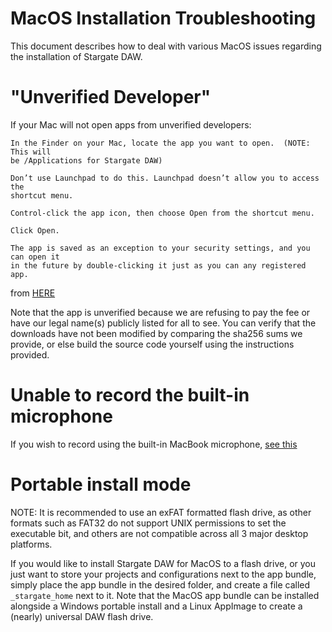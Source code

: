 # MacOS Installation Troubleshooting
This document describes how to deal with various MacOS issues regarding
the installation of Stargate DAW.

# "Unverified Developer"
If your Mac will not open apps from unverified developers:
```
In the Finder on your Mac, locate the app you want to open.  (NOTE: This will
be /Applications for Stargate DAW)

Don’t use Launchpad to do this. Launchpad doesn’t allow you to access the
shortcut menu.

Control-click the app icon, then choose Open from the shortcut menu.

Click Open.

The app is saved as an exception to your security settings, and you can open it
in the future by double-clicking it just as you can any registered app.
```
from [HERE](
  https://support.apple.com/guide/mac-help/open-a-mac-app-from-an-unidentified-developer-mh40616/mac
)

Note that the app is unverified because we are refusing to pay the fee or have
our legal name(s) publicly listed for all to see.  You can verify that the
downloads have not been modified by comparing the sha256 sums we provide, or
else build the source code yourself using the instructions provided.

# Unable to record the built-in microphone
If you wish to record using the built-in MacBook microphone,
[see this](https://support.apple.com/en-us/HT209175)

# Portable install mode
NOTE: It is recommended to use an exFAT formatted flash drive, as other formats
such as FAT32 do not support  UNIX permissions to set the executable bit,
and others are not compatible across all 3 major desktop platforms.

If you would like to install Stargate DAW for MacOS to a flash drive, or you
just want to store your projects and configurations next to the app bundle,
simply place the app bundle in the desired folder, and create a file called
`_stargate_home` next to it.  Note that the MacOS app bundle can be installed
alongside a Windows portable install and a Linux AppImage to create a
(nearly) universal DAW flash drive.

